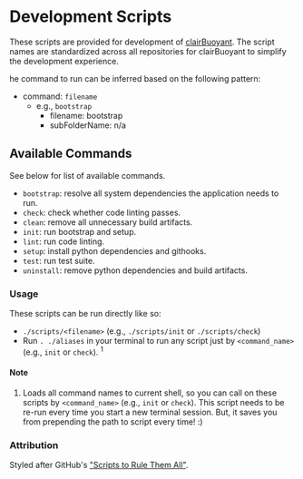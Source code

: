 # Development Scripts

These scripts are provided for development of [clairBuoyant](https://www.github.com/clairBuoyant). The script names are standardized across all repositories for clairBuoyant to simplify the development experience.

he command to run can be inferred based on the following pattern:

- command: `filename`
  - e.g., `bootstrap`
    - filename: bootstrap
    - subFolderName: n/a

## Available Commands

See below for list of available commands.

- `bootstrap`: resolve all system dependencies the application needs to run.
- `check`: check whether code linting passes.
- `clean`: remove all unnecessary build artifacts.
- `init`: run bootstrap and setup.
- `lint`: run code linting.
- `setup`: install python dependencies and githooks.
- `test`: run test suite.
- `uninstall`: remove python dependencies and build artifacts.

### Usage

These scripts can be run directly like so:

- `./scripts/<filename>` (e.g., `./scripts/init` or `./scripts/check`)
- Run `. ./aliases` in your terminal to run any script just by `<command_name>` (e.g., `init` or `check`). <sup>1</sup>

#### Note

1. Loads all command names to current shell, so you can call on these scripts by `<command_name>` (e.g., `init` or `check`). This script needs to be re-run every time you start a new terminal session. But, it saves you from prepending the path to script every time! :)

### Attribution

Styled after GitHub's ["Scripts to Rule Them All"](https://github.com/github/scripts-to-rule-them-all).
